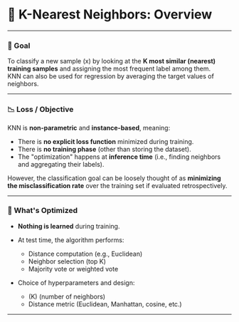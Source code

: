 # 📘 K-Nearest Neighbors: Overview

---

### 🎯 Goal

To classify a new sample \(x\) by looking at the **K most similar (nearest) training samples** and assigning the most frequent label among them.  
KNN can also be used for regression by averaging the target values of neighbors.

---

### 📉 Loss / Objective

KNN is **non-parametric** and **instance-based**, meaning:

- There is **no explicit loss function** minimized during training.
- There is **no training phase** (other than storing the dataset).
- The "optimization" happens at **inference time** (i.e., finding neighbors and aggregating their labels).

However, the classification goal can be loosely thought of as **minimizing the misclassification rate** over the training set if evaluated retrospectively.

---

### 🧠 What's Optimized

- **Nothing is learned** during training.
- At test time, the algorithm performs:
  - Distance computation (e.g., Euclidean)
  - Neighbor selection (top K)
  - Majority vote or weighted vote 
  
- Choice of hyperparameters and design:
  - \(K\) (number of neighbors)
  - Distance metric (Euclidean, Manhattan, cosine, etc.)

---